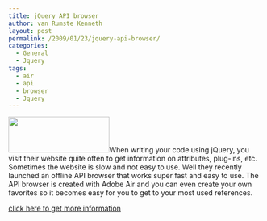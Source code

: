 ```yaml
---
title: jQuery API browser
author: van Rumste Kenneth
layout: post
permalink: /2009/01/23/jquery-api-browser/
categories:
  - General
  - Jquery
tags:
  - air
  - api
  - browser
  - Jquery
---
```

<img class="alignright" title="jQuery" src="http://af-design.com/blog/wp-content/uploads/2008/10/jquery_logo-200x71.png" alt="" width="200" height="71" />When writing your code using jQuery, you visit their website quite often to get information on attributes, plug-ins, etc. Sometimes the website is slow and not easy to use. Well they recently launched an offline API browser that works super fast and easy to use. The API browser is created with Adobe Air and you can even create your own favorites so it becomes easy for you to get to your most used references.

<a href="http://api.jquery.com/" target="_blank">click here to get more information</a>